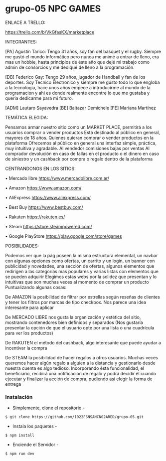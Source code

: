 # grupo-05 NPC GAMES

ENLACE A TRELLO:

https://trello.com/b/VkGfasKX/marketplace

INTEGRANTES:

[PA] Agustín Tarico: Tengo 31 años, soy fan del basquet y el rugby. Siempre me gustó el mundo informático pero nunca me animé a entrar de lleno, era mas un hobbie, hasta principios de éste año que dejé mi trabajo como admin de consorcios y me dediqué de lleno a la programación.

[DB] Federico Gay: Tengo 29 años, jugador de Handball y fan de los deportes. Soy Tecnico Electronico y siempre me gusto todo lo que engloba a la tecnologia, hace unos años empece a introducirme al mundo de la programacion y ahi es donde realmente encontre lo que me gustaba y queria dedicarme para mi futuro. 

[ADM] Lautaro Sayavedra
[BE] Baltazar Demichele
[FE] Mariana Martínez

TEMÁTICA ELEGIDA:

Pensamos armar nuestro sitio como un MARKET PLACE, permitirá a los usuarios comprar o vender productos
Está destinado al público en general, mayores de 18 años. Quienes quieran comprar o vender productos en la plataforma
Ofrecemos al público en general una interfaz simple, práctica, muy intuitiva y agradable.
Al vendedor comisiones bajas por ventas
Al comprador devolución en caso de fallas en el producto o el dinero en caso de siniestro y un cashback por compra o regalo dentro de la plataforma

CENTRANDONOS EN LOS SITIOS:

• Mercado libre
https://www.mercadolibre.com.ar/

• Amazon
https://www.amazon.com/

• AliExpress
https://www.aliexpress.com/

• Best Buy
https://www.bestbuy.com/

• Rakuten
https://rakuten.es/

• Steam
https://store.steampowered.com/

• Google PlayStore
https://play.google.com/store/games

POSIBILIDADES:

Podemos ver que la pág poseen la misma estructura elemental, un navbar con algunas opciones como ofertas, un carrito y un login, un banner con publicidad y novedades, una sección de ofertas, algunos elementos que redirigen a las categorías mas populares y varias listas con elementos que se pueden adquirir
Elegimos estas webs por la solidez que presentan y lo intuitivas que son muchas veces al momento de comprar un producto
Puntualizando algunas cosas:

De AMAZON la posibilidad de filtrar por estrellas según reseñas de clientes y tener los filtros por marcas de tipo checkbox. Nos parece una idea interesante para aplicar

De MERCADO LIBRE nos gusta la organización y estética del sitio, mostrando contenedores bien definidos y separados (Nos gustaría presentar la opción de que el usuario opte por una lista o una cuadrícula para ver los productos)

De RAKUTEN el método del cashback, algo interesante que puede ayudar a incentivar la compra

De STEAM la posibilidad de hacer regalos a otros usuarios. Muchas veces queremos hacer algún regalo a alguien a la distancia y gestionarlo desde nuestra cuenta es algo tedioso. Incorporando ésta funcionalidad, el beneficiario, recibirá una notificación de regalo y podrá decidir él cuando ejecutar y finalizar la acción de compra, pudiendo así elegir la forma de entrega

### Instalación

- Simplemente, clone el repositorio.-

```
$ git clone https://github.com/1022FSNSANCN02ARED/grupo-05.git
```

- Instala los paquetes -

```
$ npm install
```

- Enciende el Servidor -

```
$ npm run dev
```

